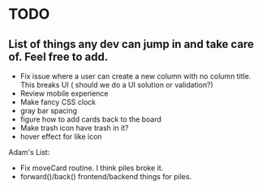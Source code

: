 TODO
====================

List of things any dev can jump in and take care of. Feel free to add.
----------------------------------------------------------------------


+   Fix issue where a user can create a new column with no column title. This breaks UI ( should we do a UI solution or validation?)
+   Review mobile experience
+   Make fancy CSS clock
+   gray bar spacing
+   figure how to add cards back to the board
+   Make trash icon have trash in it?
+   hover effect for like icon


Adam's List:

- Fix moveCard routine. I think piles broke it.
- forward()/back() frontend/backend things for piles.
